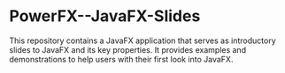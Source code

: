 # PowerFX--JavaFX-Slides

This repository contains a JavaFX application that serves as introductory slides to JavaFX and its key properties. It provides examples and demonstrations to help users with their first look into JavaFX. 
